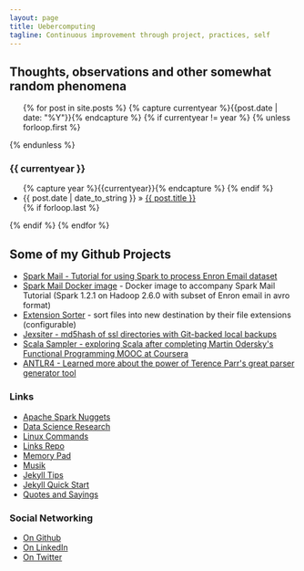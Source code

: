```yaml
---
layout: page
title: Uebercomputing
tagline: Continuous improvement through project, practices, self
---
```

## Thoughts, observations and other somewhat random phenomena

<ul class="posts">
 {% for post in site.posts %}
  {% capture currentyear %}{{post.date | date: "%Y"}}{% endcapture %}
  {% if currentyear != year %}
    {% unless forloop.first %}</ul>{% endunless %}
    <h3>{{ currentyear }}</h3>
    <ul>
    {% capture year %}{{currentyear}}{% endcapture %}
  {% endif %}
    <li><span>{{ post.date | date_to_string }}</span> &raquo; <a href="{{ post.url }}">{{ post.title }}</a></li>
  {% if forloop.last %}</ul>{% endif %}
 {% endfor %}
</ul>

## Some of my Github Projects
* [Spark Mail - Tutorial for using Spark to process Enron Email dataset](https://github.com/medale/spark-mail)
* [Spark Mail Docker image](https://github.com/medale/spark-mail-docker) - Docker image to accompany Spark Mail Tutorial (Spark 1.2.1 on Hadoop 2.6.0 with subset of Enron email in avro format)
* [Extension Sorter](https://github.com/medale/extension-sorter) - sort files into new destination by their file extensions (configurable)
* [Jexsiter - md5hash of ssl directories with Git-backed local backups](https://github.com/medale/JexSiter)
* [Scala Sampler - exploring Scala after completing Martin Odersky's Functional Programming MOOC at Coursera](https://github.com/medale/scala-sampler)
* [ANTLR4 - Learned more about the power of Terence Parr's great parser generator tool](https://github.com/medale/antlr4-experiments)

### Links
* [Apache Spark Nuggets](/spark.html)
* [Data Science Research](/dataScience.html)
* [Linux Commands](/linuxCommands.html)
* [Links Repo](/links.html)
* [Memory Pad](/memory.html)
* [Musik](/musik/musik.html)
* [Jekyll Tips](/jekyll.html)
* [Jekyll Quick Start](http://jekyllbootstrap.com/usage/jekyll-quick-start.html)
* [Quotes and Sayings](/QuotesAndSayings.html)

### Social Networking
* [On Github](http://github.com/medale)
* [On LinkedIn](https://www.linkedin.com/in/medale94)
* [On Twitter](https://twitter.com/medale94)
